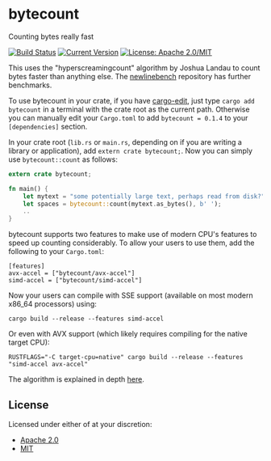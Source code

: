 # bytecount

Counting bytes really fast

[![Build Status](https://travis-ci.org/llogiq/bytecount.svg?branch=master)](https://travis-ci.org/llogiq/bytecount)
[![Current Version](http://meritbadge.herokuapp.com/bytecount)](https://crates.io/crates/bytecount)
[![License: Apache 2.0/MIT](https://img.shields.io/crates/l/bytecount.svg)](#License)

This uses the "hyperscreamingcount" algorithm by Joshua Landau to count bytes faster than anything else. The
[newlinebench](https://github.com/llogiq/newlinebench) repository has further benchmarks.

To use bytecount in your crate, if you have [cargo-edit](https://github.com/killercup/cargo-edit), just type
`cargo add bytecount` in a terminal with the crate root as the current path. Otherwise you can manually edit your
`Cargo.toml` to add `bytecount = 0.1.4` to your `[dependencies]` section.

In your crate root (`lib.rs` or `main.rs`, depending on if you are writing a
library or application), add `extern crate bytecount;`. Now you can simply use
`bytecount::count` as follows:

```Rust
extern crate bytecount;

fn main() {
    let mytext = "some potentially large text, perhaps read from disk?";
    let spaces = bytecount::count(mytext.as_bytes(), b' ');
    ..
}
```

bytecount supports two features to make use of modern CPU's features to speed up counting considerably. To allow your
users to use them, add the following to your `Cargo.toml`:

```
[features]
avx-accel = ["bytecount/avx-accel"]
simd-accel = ["bytecount/simd-accel"]
```

Now your users can compile with SSE support (available on most modern x86_64 processors) using:


```
cargo build --release --features simd-accel
```

Or even with AVX support (which likely requires compiling for the native target CPU):

```
RUSTFLAGS="-C target-cpu=native" cargo build --release --features "simd-accel avx-accel"
```

The algorithm is explained in depth
[here](https://llogiq.github.io/2016/09/27/count.html).

## License

Licensed under either of at your discretion:

- [Apache 2.0](LICENSE.Apache2)
- [MIT](LICENSE.MIT)
